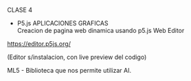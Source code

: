 CLASE 4

 
- P5.js
 APLICACIONES GRAFICAS  
 Creacion de pagina web dinamica usando p5.js Web Editor

https://editor.p5js.org/

(Editor s/instalacion, con live preview del codigo)

 ML5 - Biblioteca que nos permite utilizar AI.
